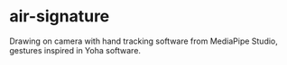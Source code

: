 # air-signature
Drawing on camera with hand tracking software from MediaPipe Studio, gestures inspired in Yoha software.

